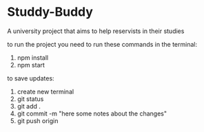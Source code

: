 # Studdy-Buddy
A university project that aims to help reservists in their studies

to run the project you need to run these commands in the terminal:
1. npm install
2. npm start

to save updates:
1. create new terminal
2. git status
3. git add .
4. git commit -m "here some notes about the changes"
5. git push origin

